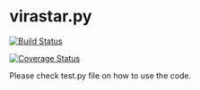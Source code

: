 # virastar.py

[![Build Status](https://travis-ci.org/JKhakpour/virastar.py.svg?branch=master)](https://travis-ci.org/JKhakpour/virastar.py)

[![Coverage Status](https://coveralls.io/repos/github/JKhakpour/virastar.py/badge.svg)](https://coveralls.io/github/JKhakpour/virastar.py)

Please check test.py file on how to use the code.
